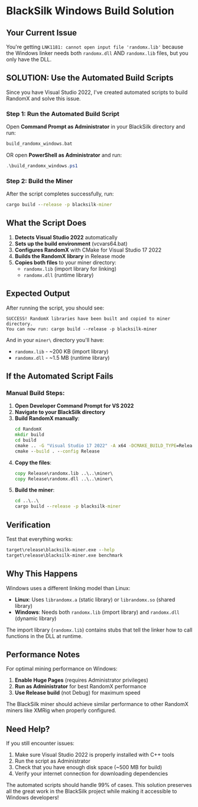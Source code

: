# BlackSilk Windows Build Solution

## Your Current Issue
You're getting `LNK1181: cannot open input file 'randomx.lib'` because the Windows linker needs both `randomx.dll` AND `randomx.lib` files, but you only have the DLL.

## SOLUTION: Use the Automated Build Scripts

Since you have Visual Studio 2022, I've created automated scripts to build RandomX and solve this issue.

### Step 1: Run the Automated Build Script

Open **Command Prompt as Administrator** in your BlackSilk directory and run:

```cmd
build_randomx_windows.bat
```

OR open **PowerShell as Administrator** and run:

```powershell
.\build_randomx_windows.ps1
```

### Step 2: Build the Miner

After the script completes successfully, run:

```cmd
cargo build --release -p blacksilk-miner
```

## What the Script Does

1. **Detects Visual Studio 2022** automatically
2. **Sets up the build environment** (vcvars64.bat)
3. **Configures RandomX** with CMake for Visual Studio 17 2022
4. **Builds the RandomX library** in Release mode
5. **Copies both files** to your miner directory:
   - `randomx.lib` (import library for linking)
   - `randomx.dll` (runtime library)

## Expected Output

After running the script, you should see:
```
SUCCESS! RandomX libraries have been built and copied to miner directory.
You can now run: cargo build --release -p blacksilk-miner
```

And in your `miner\` directory you'll have:
- `randomx.lib` - ~200 KB (import library)
- `randomx.dll` - ~1.5 MB (runtime library)

## If the Automated Script Fails

### Manual Build Steps:

1. **Open Developer Command Prompt for VS 2022**
2. **Navigate to your BlackSilk directory**
3. **Build RandomX manually**:
   ```cmd
   cd RandomX
   mkdir build
   cd build
   cmake .. -G "Visual Studio 17 2022" -A x64 -DCMAKE_BUILD_TYPE=Release
   cmake --build . --config Release
   ```
4. **Copy the files**:
   ```cmd
   copy Release\randomx.lib ..\..\miner\
   copy Release\randomx.dll ..\..\miner\
   ```
5. **Build the miner**:
   ```cmd
   cd ..\..\
   cargo build --release -p blacksilk-miner
   ```

## Verification

Test that everything works:
```cmd
target\release\blacksilk-miner.exe --help
target\release\blacksilk-miner.exe benchmark
```

## Why This Happens

Windows uses a different linking model than Linux:
- **Linux**: Uses `librandomx.a` (static library) or `librandomx.so` (shared library)
- **Windows**: Needs both `randomx.lib` (import library) and `randomx.dll` (dynamic library)

The import library (`randomx.lib`) contains stubs that tell the linker how to call functions in the DLL at runtime.

## Performance Notes

For optimal mining performance on Windows:
1. **Enable Huge Pages** (requires Administrator privileges)
2. **Run as Administrator** for best RandomX performance
3. **Use Release build** (not Debug) for maximum speed

The BlackSilk miner should achieve similar performance to other RandomX miners like XMRig when properly configured.

## Need Help?

If you still encounter issues:
1. Make sure Visual Studio 2022 is properly installed with C++ tools
2. Run the script as Administrator
3. Check that you have enough disk space (~500 MB for build)
4. Verify your internet connection for downloading dependencies

The automated scripts should handle 99% of cases. This solution preserves all the great work in the BlackSilk project while making it accessible to Windows developers!
